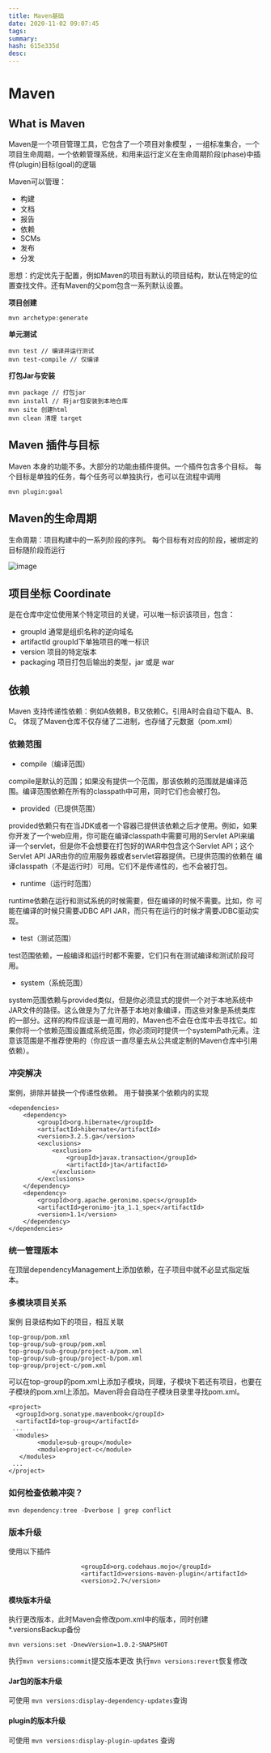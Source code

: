 ```yaml
---
title: Maven基础
date: 2020-11-02 09:07:45
tags: 
summary: 
hash: 615e335d
desc: 
---
```

# Maven
## What is Maven
Maven是一个项目管理工具，它包含了一个项目对象模型 ，一组标准集合，一个项目生命周期，一个依赖管理系统，和用来运行定义在生命周期阶段(phase)中插件(plugin)目标(goal)的逻辑

Maven可以管理：
* 构建
* 文档
* 报告
* 依赖
* SCMs
* 发布
* 分发

思想：约定优先于配置，例如Maven的项目有默认的项目结构，默认在特定的位置查找文件。还有Maven的父pom包含一系列默认设置。

**项目创建**

```
mvn archetype:generate
```
**单元测试**
```
mvn test // 编译并运行测试
mvn test-compile // 仅编译
```
**打包Jar与安装**

```
mvn package // 打包jar
mvn install // 将jar包安装到本地仓库
mvn site 创建html
mvn clean 清理 target
```

## Maven 插件与目标
Maven 本身的功能不多。大部分的功能由插件提供。一个插件包含多个目标。
每个目标是单独的任务，每个任务可以单独执行，也可以在流程中调用
```
mvn plugin:goal
```
## Maven的生命周期
生命周期：项目构建中的一系列阶段的序列。
每个目标有对应的阶段，被绑定的目标随阶段而运行

![image](https://vistazx1.top/images/2020-08-12114733.jpg)

## 项目坐标 Coordinate
是在仓库中定位使用某个特定项目的关键，可以唯一标识该项目，包含：

* groupId
通常是组织名称的逆向域名
* artifactId
groupId下单独项目的唯一标识
* version
项目的特定版本
* packaging
项目打包后输出的类型，jar 或是 war

## 依赖
Maven 支持传递性依赖：例如A依赖B，B又依赖C。引用A时会自动下载A、B、C。
体现了Maven仓库不仅存储了二进制，也存储了元数据（pom.xml）

### 依赖范围
* compile（编译范围）

compile是默认的范围；如果没有提供一个范围，那该依赖的范围就是编译范
围。编译范围依赖在所有的classpath中可用，同时它们也会被打包。

* provided（已提供范围）

provided依赖只有在当JDK或者一个容器已提供该依赖之后才使用。例如，如果
你开发了一个web应用，你可能在编译classpath中需要可用的Servlet API来编
译一个servlet，但是你不会想要在打包好的WAR中包含这个Servlet API；这个
Servlet API JAR由你的应用服务器或者servlet容器提供。已提供范围的依赖在
编译classpath（不是运行时）可用。它们不是传递性的，也不会被打包。

* runtime（运行时范围）

runtime依赖在运行和测试系统的时候需要，但在编译的时候不需要。比如，你
可能在编译的时候只需要JDBC API JAR，而只有在运行的时候才需要JDBC驱动实
现。

* test（测试范围）

test范围依赖，一般编译和运行时都不需要，它们只有在测试编译和测试阶段可用。

* system（系统范围）

system范围依赖与provided类似，但是你必须显式的提供一个对于本地系统中
JAR文件的路径。这么做是为了允许基于本地对象编译，而这些对象是系统类库
的一部分。这样的构件应该是一直可用的，Maven也不会在仓库中去寻找它。如
果你将一个依赖范围设置成系统范围，你必须同时提供一个systemPath元素。注
意该范围是不推荐使用的（你应该一直尽量去从公共或定制的Maven仓库中引用
依赖）。

### 冲突解决
案例，排除并替换一个传递性依赖。
用于替换某个依赖内的实现

```
<dependencies>
    <dependency>
        <groupId>org.hibernate</groupId>
        <artifactId>hibernate</artifactId>
        <version>3.2.5.ga</version>
        <exclusions>
            <exclusion>
                <groupId>javax.transaction</groupId>
                <artifactId>jta</artifactId>
            </exclusion>
        </exclusions>
    </dependency>
    <dependency>
        <groupId>org.apache.geronimo.specs</groupId>
        <artifactId>geronimo-jta_1.1_spec</artifactId>
        <version>1.1</version>
    </dependency>
</dependencies>

```

### 统一管理版本
在顶层dependencyManagement上添加依赖，在子项目中就不必显式指定版本。

### 多模块项目关系
案例
目录结构如下的项目，相互关联
```
top-group/pom.xml
top-group/sub-group/pom.xml
top-group/sub-group/project-a/pom.xml
top-group/sub-group/project-b/pom.xml
top-group/project-c/pom.xml
```
可以在top-group的pom.xml上添加子模块，同理，子模块下若还有项目，也要在子模块的pom.xml上添加。Maven将会自动在子模块目录里寻找pom.xml。
```
<project>
  <groupId>org.sonatype.mavenbook</groupId>
  <artifactId>top-group</artifactId>
 ...
  <modules>
        <module>sub-group</module>
        <module>project-c</module>
   </modules>
 ...
</project>
```

### 如何检查依赖冲突？

```
mvn dependency:tree -Dverbose | grep conflict
```

### 版本升级
使用以下插件
```
                    <groupId>org.codehaus.mojo</groupId>
                    <artifactId>versions-maven-plugin</artifactId>
                    <version>2.7</version>
```

#### 模块版本升级

执行更改版本，此时Maven会修改pom.xml中的版本，同时创建*.versionsBackup备份
```
mvn versions:set -DnewVersion=1.0.2-SNAPSHOT
```
执行`mvn versions:commit`提交版本更改
执行`mvn versions:revert`恢复修改

#### Jar包的版本升级
可使用 `mvn versions:display-dependency-updates`查询

#### plugin的版本升级
可使用 `mvn versions:display-plugin-updates` 查询
